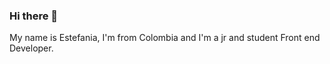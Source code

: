 ### Hi there 👋
My name is Estefania, I'm from Colombia and  I'm a jr and student Front end Developer.
<!--
**TefaSalcedo/TefaSalcedo** is a ✨ _special_ ✨ repository because its `README.md` (this file) appears on your GitHub profile.

Here are some ideas to get you started:

- 🌱 I'm currently learning CSS advanced and JavaScript with React. I'm excited to learn more about these technologies and how they can be used to create beautiful and interactive web applications.

### Skills
-->
